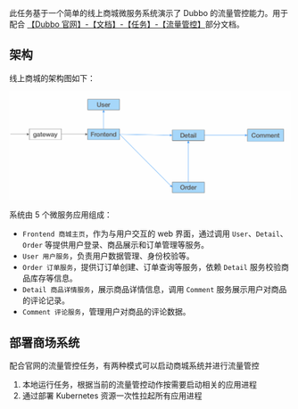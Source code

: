 此任务基于一个简单的线上商城微服务系统演示了 Dubbo 的流量管控能力。用于配合 [【Dubbo 官网】-【文档】-【任务】-【流量管控】](https://cn.dubbo.apache.org/zh-cn/overview/tasks/traffic-management/)部分文档。

## 架构
线上商城的架构图如下：

![shop-arc](./.images/shop-arc.png)

系统由 5 个微服务应用组成：
* `Frontend 商城主页`，作为与用户交互的 web 界面，通过调用 `User`、`Detail`、`Order` 等提供用户登录、商品展示和订单管理等服务。
* `User 用户服务`，负责用户数据管理、身份校验等。
* `Order 订单服务`，提供订订单创建、订单查询等服务，依赖 `Detail` 服务校验商品库存等信息。
* `Detail 商品详情服务`，展示商品详情信息，调用 `Comment` 服务展示用户对商品的评论记录。
* `Comment 评论服务`，管理用户对商品的评论数据。

## 部署商场系统
配合官网的流量管控任务，有两种模式可以启动商城系统并进行流量管控
1. 本地运行任务，根据当前的流量管控动作按需要启动相关的应用进程
2. 通过部署 Kubernetes 资源一次性拉起所有应用进程